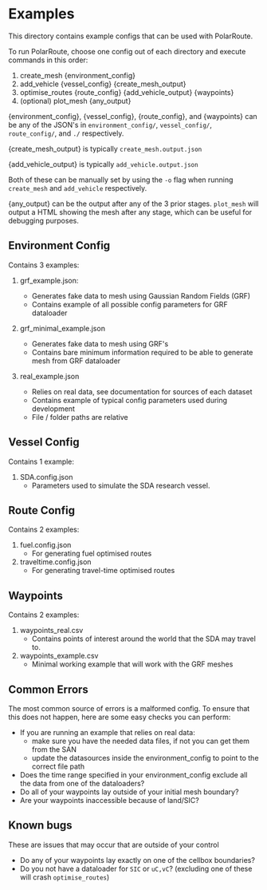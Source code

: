 # Examples
This directory contains example configs that can be used with PolarRoute.

To run PolarRoute, choose one config out of each directory and execute commands in this order:

1. create_mesh {environment_config}
2. add_vehicle {vessel_config} {create_mesh_output}
3. optimise_routes {route_config} {add_vehicle_output} {waypoints}
4. (optional) plot_mesh {any_output}

{environment_config}, {vessel_config}, {route_config}, and {waypoints} can be any of the JSON's in `environment_config/`, `vessel_config/`, `route_config/`, and `./` respectively. 

{create_mesh_output} is typically `create_mesh.output.json`

{add_vehicle_output} is typically `add_vehicle.output.json`

Both of these can be manually set by using the `-o` flag when running `create_mesh` and `add_vehicle` respectively.

{any_output} can be the output after any of the 3 prior stages. `plot_mesh` will output a HTML showing the mesh after any stage, which can be useful for debugging purposes.

## Environment Config
Contains 3 examples:
1. grf_example.json:
    - Generates fake data to mesh using Gaussian Random Fields (GRF)
    - Contains example of all possible config parameters for GRF dataloader

2. grf_minimal_example.json
    - Generates fake data to mesh using GRF's
    - Contains bare minimum information required to be able to generate mesh from GRF dataloader

3. real_example.json
    - Relies on real data, see documentation for sources of each dataset
    - Contains example of typical config parameters used during development
    - File / folder paths are relative

## Vessel Config
Contains 1 example:
1. SDA.config.json
    - Parameters used to simulate the SDA research vessel.

## Route Config
Contains 2 examples:
1. fuel.config.json
    - For generating fuel optimised routes
2. traveltime.config.json
    - For generating travel-time optimised routes

## Waypoints
Contains 2 examples:
1. waypoints_real.csv
    - Contains points of interest around the world that the SDA may travel to.
2. waypoints_example.csv
    - Minimal working example that will work with the GRF meshes

## Common Errors
The most common source of errors is a malformed config. To ensure that this does not happen, here are some easy checks you can perform:
- If you are running an example that relies on real data:
    - make sure you have the needed data files, if not you can get them from the SAN
    - update the datasources inside the environment_config to point to the correct file path
- Does the time range specified in your environment_config exclude all the data from one of the dataloaders?
- Do all of your waypoints lay outside of your initial mesh boundary?
- Are your waypoints inaccessible because of land/SIC?

## Known bugs
These are issues that may occur that are outside of your control
- Do any of your waypoints lay exactly on one of the cellbox boundaries?
- Do you not have a dataloader for `SIC` or `uC,vC`? (excluding one of these will crash `optimise_routes`)
